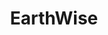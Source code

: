 ---
live: "#_"
work: Website
title: EarthWise
description: Developed websites and branding strategies for eco-focused businesses dedicated to environmental responsibility and sustainable practices.  
intro:  
  - paragraphs:  
      - "For this project, EarthWise, a cutting-edge startup focused on renewable energy solutions, partnered with us to create a brand identity that reflected their commitment to environmental sustainability and green technology."  
      - "Their objective was to build a brand that would resonate with eco-conscious consumers and establish EarthWise as a leader in the renewable energy industry. Key goals included increasing brand awareness and fostering long-term customer loyalty."  
      - "Our strategy centered on designing a brand identity that communicated EarthWise's core values of innovation, sustainability, and environmental responsibility. We focused on developing a unique visual presence that would distinguish them in a competitive market."  
outro:  
  - paragraphs:  
      - "We are proud of how our design helped strengthen EarthWise's brand identity and contribute to their journey as a leader in renewable energy solutions. We look forward to future collaborations with companies that prioritize sustainability."  

highlights:  
  - title: "A key takeaway from this project was the importance of ensuring the brand identity reflects both the company's mission and its environmental goals."  
    paragraphs:  
      - "The new brand identity effectively communicated EarthWise's commitment to renewable energy, helping to position them as a pioneering force in the green energy sector."  
      - "We are excited about the positive impact our design has had on EarthWise's growth and look forward to collaborating with other environmentally conscious companies in the future."  

projectData:  
  - client: "EarthWise"  
    service: "Branding & Website"  
    sector: "Renewable Energy"  
    year: "2025"
    tools: "Figma, Miro, Adobe Photoshop, Sketch"  

credits:  
  - name: "Ryan Clark"  
    role: "Creative Director"  
  - name: "Olivia Turner"  
    role: "Frontend Developer"  

images:
  - url: "/work/earthwise/1.jpeg"
    alt: "EarthWise renewable energy platform dashboard interface"
  - url: "/work/earthwise/2.jpeg"
    alt: "EarthWise mobile application user interface design"
  - url: "/work/earthwise/3.jpeg"
    alt: "EarthWise branding and visual identity system"
thumbnail:
  url: "/work/earthwise/thumbnail.jpeg"
  alt: "EarthWise renewable energy project thumbnail"
---